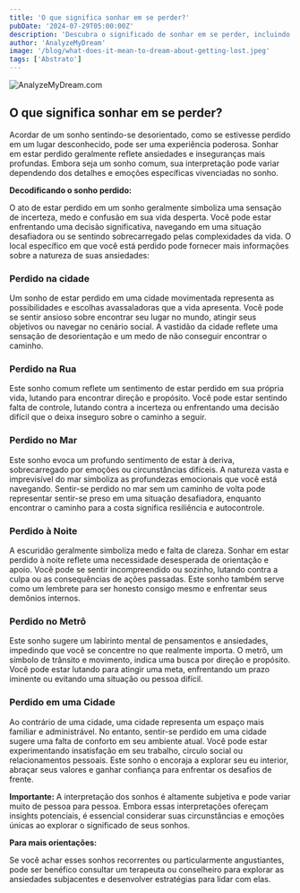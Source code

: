 ```yaml
---
title: 'O que significa sonhar em se perder?'
pubDate: '2024-07-29T05:00:00Z'
description: 'Descubra o significado de sonhar em se perder, incluindo interpretações de se perder na cidade, na rua, no mar, à noite e muito mais.'
author: 'AnalyzeMyDream'
image: '/blog/what-does-it-mean-to-dream-about-getting-lost.jpeg'
tags: ['Abstrato']
---
```


![AnalyzeMyDream.com](/blog/what-does-it-mean-to-dream-about-getting-lost.jpeg)

## O que significa sonhar em se perder?

Acordar de um sonho sentindo-se desorientado, como se estivesse perdido em um lugar desconhecido, pode ser uma experiência poderosa. Sonhar em estar perdido geralmente reflete ansiedades e inseguranças mais profundas. Embora seja um sonho comum, sua interpretação pode variar dependendo dos detalhes e emoções específicas vivenciadas no sonho. 

**Decodificando o sonho perdido:**

O ato de estar perdido em um sonho geralmente simboliza uma sensação de incerteza, medo e confusão em sua vida desperta. Você pode estar enfrentando uma decisão significativa, navegando em uma situação desafiadora ou se sentindo sobrecarregado pelas complexidades da vida. O local específico em que você está perdido pode fornecer mais informações sobre a natureza de suas ansiedades:

### Perdido na cidade

Um sonho de estar perdido em uma cidade movimentada representa as possibilidades e escolhas avassaladoras que a vida apresenta. Você pode se sentir ansioso sobre encontrar seu lugar no mundo, atingir seus objetivos ou navegar no cenário social. A vastidão da cidade reflete uma sensação de desorientação e um medo de não conseguir encontrar o caminho.

### Perdido na Rua

Este sonho comum reflete um sentimento de estar perdido em sua própria vida, lutando para encontrar direção e propósito. Você pode estar sentindo falta de controle, lutando contra a incerteza ou enfrentando uma decisão difícil que o deixa inseguro sobre o caminho a seguir. 

### Perdido no Mar

Este sonho evoca um profundo sentimento de estar à deriva, sobrecarregado por emoções ou circunstâncias difíceis. A natureza vasta e imprevisível do mar simboliza as profundezas emocionais que você está navegando. Sentir-se perdido no mar sem um caminho de volta pode representar sentir-se preso em uma situação desafiadora, enquanto encontrar o caminho para a costa significa resiliência e autocontrole.

### Perdido à Noite

A escuridão geralmente simboliza medo e falta de clareza. Sonhar em estar perdido à noite reflete uma necessidade desesperada de orientação e apoio. Você pode se sentir incompreendido ou sozinho, lutando contra a culpa ou as consequências de ações passadas. Este sonho também serve como um lembrete para ser honesto consigo mesmo e enfrentar seus demônios internos.

### Perdido no Metrô

Este sonho sugere um labirinto mental de pensamentos e ansiedades, impedindo que você se concentre no que realmente importa. O metrô, um símbolo de trânsito e movimento, indica uma busca por direção e propósito. Você pode estar lutando para atingir uma meta, enfrentando um prazo iminente ou evitando uma situação ou pessoa difícil.

### Perdido em uma Cidade

Ao contrário de uma cidade, uma cidade representa um espaço mais familiar e administrável. No entanto, sentir-se perdido em uma cidade sugere uma falta de conforto em seu ambiente atual. Você pode estar experimentando insatisfação em seu trabalho, círculo social ou relacionamentos pessoais. Este sonho o encoraja a explorar seu eu interior, abraçar seus valores e ganhar confiança para enfrentar os desafios de frente.

**Importante:** A interpretação dos sonhos é altamente subjetiva e pode variar muito de pessoa para pessoa. Embora essas interpretações ofereçam insights potenciais, é essencial considerar suas circunstâncias e emoções únicas ao explorar o significado de seus sonhos. 

**Para mais orientações:**

Se você achar esses sonhos recorrentes ou particularmente angustiantes, pode ser benéfico consultar um terapeuta ou conselheiro para explorar as ansiedades subjacentes e desenvolver estratégias para lidar com elas.